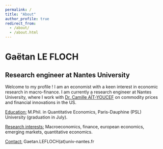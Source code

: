 ```yaml
---
permalink: /
title: "About"
author_profile: true
redirect_from: 
  - /about/
  - /about.html
---
```


<h1>Gaëtan LE FLOCH</h1>
<h2>Research engineer at Nantes University</h2>

<p>Welcome to my profile ! I am an economist with a keen interest in economic research in macro-finance. I am currently a research engineer at Nantes University, where I work with <a href='https://sites.google.com/view/camille-ait-youcef/home' target="_blank">Dr. Camille AÏT-YOUCEF</a> on commodity prices and financial innovations in the US.</p>

<p><u>Education:</u> M.Phil. in Quantitative Economics, Paris-Dauphine (PSL) University (graduation in July).</p>

<p><u>Research interests:</u> Macroeconomics, finance, european economics, emerging markets, quantitative economics.</p>

<p><u>Contact:</u> Gaetan.LEFLOCH(at)univ-nantes.fr</p>



